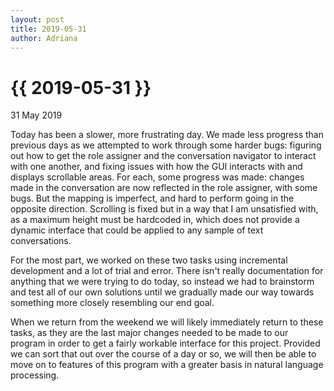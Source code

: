 ```yaml
---
layout: post
title: 2019-05-31
author: Adriana
---
```


{{ 2019-05-31 }}
================

<p class="meta">31 May 2019</p>

Today has been a slower, more frustrating day. We made less progress than previous days as we attempted to work through some harder bugs: figuring out how to get the role assigner and the conversation navigator to interact with one another, and fixing issues with how the GUI interacts with and displays scrollable areas. For each, some progress was made: changes made in the conversation are now reflected in the role assigner, with some bugs. But the mapping is imperfect, and hard to perform going in the opposite direction. Scrolling is fixed but in a way that I am unsatisfied with, as a maximum height must be hardcoded in, which does not provide a dynamic interface that could be applied to any sample of text conversations.

For the most part, we worked on these two tasks using incremental development and a lot of trial and error. There isn't really documentation for anything that we were trying to do today, so instead we had to brainstorm and test all of our own solutions until we gradually made our way towards something more closely resembling our end goal.

When we return from the weekend we will likely immediately return to these tasks, as they are the last major changes needed to be made to our program in order to get a fairly workable interface for this project. Provided we can sort that out over the course of a day or so, we will then be able to move on to features of this program with a greater basis in natural language processing.
